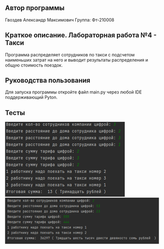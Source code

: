 ## Автор программы
Гвоздев Александр Максимович
Группа: Фт-210008
## Краткое описание. Лабораторная работа №4 - Такси
Программа распределяет сотрудников по такси с подсчетом наименьших затрат на него и выводит результаты распределения и общую стоимость поездок.
## Руководства пользования
Для запуска программы откройте файл main.py через любой IDE поддерживающий Pyton. 
## Тесты
![img.png](img.png)
![img_1.png](img_1.png)